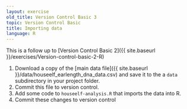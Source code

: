 ```yaml
---
layout: exercise
old_title: Version Control Basic 3
topic: Version Control Basic
title: Importing data
language: R
---
```


This is a follow up to
[Version Control Basic 2]({{ site.baseurl }}/exercises/Version-control-basic-2-R)

1. Download a copy of the
  [main data file]({{ site.baseurl }}/data/houseelf_earlength_dna_data.csv) and
  save it to the a `data` subdirectory in your project folder.
2. Commit this file to version control.
3. Add some code to `houseelf-analysis.R` that imports the data into R.
4. Commit these changes to version control

